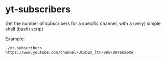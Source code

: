 # yt-subscribers

Get the number of subscribers for a specific channel, with a (very) simple shell (bash) script

Example:

```
./yt-subscribers https://www.youtube.com/channel/UCxDZs_ltFFvn0FDHT6kmoXA
```
